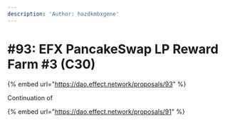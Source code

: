 ```yaml
---
description: 'Author: hazdkmbxgene'
---
```


# #93: EFX PancakeSwap LP Reward Farm #3 (C30)

{% embed url="https://dao.effect.network/proposals/93" %}

Continuation of&#x20;

{% embed url="https://dao.effect.network/proposals/91" %}

